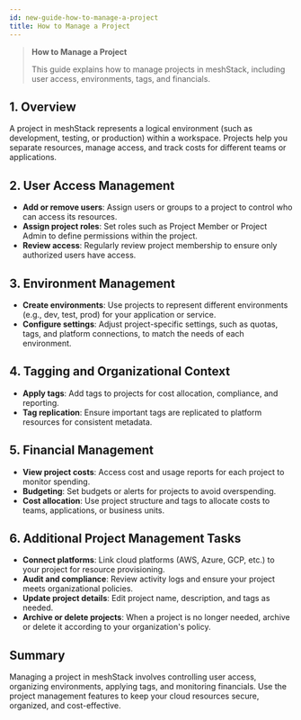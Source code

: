 ```yaml
---
id: new-guide-how-to-manage-a-project
title: How to Manage a Project
---
```


> **How to Manage a Project**
>
> This guide explains how to manage projects in meshStack, including user access, environments, tags, and financials.

## 1. Overview

A project in meshStack represents a logical environment (such as development, testing, or production) within a workspace. Projects help you separate resources, manage access, and track costs for different teams or applications.

## 2. User Access Management

- **Add or remove users**: Assign users or groups to a project to control who can access its resources.
- **Assign project roles**: Set roles such as Project Member or Project Admin to define permissions within the project.
- **Review access**: Regularly review project membership to ensure only authorized users have access.

## 3. Environment Management

- **Create environments**: Use projects to represent different environments (e.g., dev, test, prod) for your application or service.
- **Configure settings**: Adjust project-specific settings, such as quotas, tags, and platform connections, to match the needs of each environment.

## 4. Tagging and Organizational Context

- **Apply tags**: Add tags to projects for cost allocation, compliance, and reporting.
- **Tag replication**: Ensure important tags are replicated to platform resources for consistent metadata.

## 5. Financial Management

- **View project costs**: Access cost and usage reports for each project to monitor spending.
- **Budgeting**: Set budgets or alerts for projects to avoid overspending.
- **Cost allocation**: Use project structure and tags to allocate costs to teams, applications, or business units.

## 6. Additional Project Management Tasks

- **Connect platforms**: Link cloud platforms (AWS, Azure, GCP, etc.) to your project for resource provisioning.
- **Audit and compliance**: Review activity logs and ensure your project meets organizational policies.
- **Update project details**: Edit project name, description, and tags as needed.
- **Archive or delete projects**: When a project is no longer needed, archive or delete it according to your organization's policy.

## Summary

Managing a project in meshStack involves controlling user access, organizing environments, applying tags, and monitoring financials. Use the project management features to keep your cloud resources secure, organized, and cost-effective.
